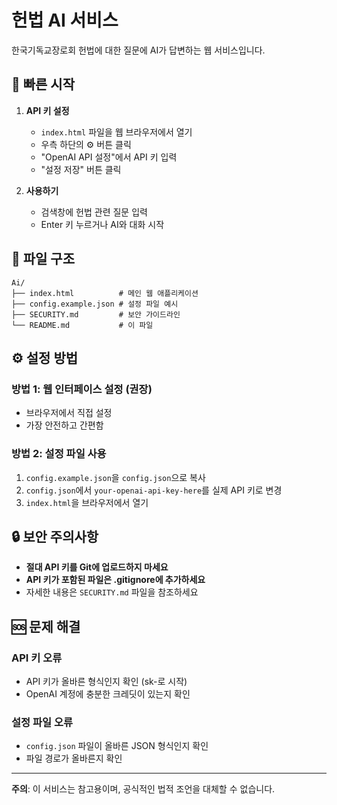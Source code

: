 # 헌법 AI 서비스

한국기독교장로회 헌법에 대한 질문에 AI가 답변하는 웹 서비스입니다.

## 🚀 빠른 시작

1. **API 키 설정**
   - `index.html` 파일을 웹 브라우저에서 열기
   - 우측 하단의 ⚙️ 버튼 클릭
   - "OpenAI API 설정"에서 API 키 입력
   - "설정 저장" 버튼 클릭

2. **사용하기**
   - 검색창에 헌법 관련 질문 입력
   - Enter 키 누르거나 AI와 대화 시작

## 📁 파일 구조

```
Ai/
├── index.html          # 메인 웹 애플리케이션
├── config.example.json # 설정 파일 예시
├── SECURITY.md         # 보안 가이드라인
└── README.md           # 이 파일
```

## ⚙️ 설정 방법

### 방법 1: 웹 인터페이스 설정 (권장)
- 브라우저에서 직접 설정
- 가장 안전하고 간편함

### 방법 2: 설정 파일 사용
1. `config.example.json`을 `config.json`으로 복사
2. `config.json`에서 `your-openai-api-key-here`를 실제 API 키로 변경
3. `index.html`을 브라우저에서 열기

## 🔒 보안 주의사항

- **절대 API 키를 Git에 업로드하지 마세요**
- **API 키가 포함된 파일은 .gitignore에 추가하세요**
- 자세한 내용은 `SECURITY.md` 파일을 참조하세요

## 🆘 문제 해결

### API 키 오류
- API 키가 올바른 형식인지 확인 (sk-로 시작)
- OpenAI 계정에 충분한 크레딧이 있는지 확인

### 설정 파일 오류
- `config.json` 파일이 올바른 JSON 형식인지 확인
- 파일 경로가 올바른지 확인

---

**주의**: 이 서비스는 참고용이며, 공식적인 법적 조언을 대체할 수 없습니다. 